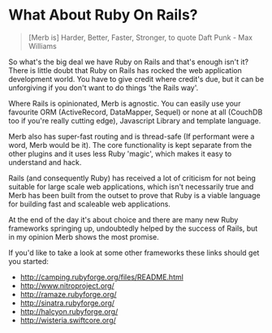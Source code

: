 # What About Ruby On Rails?

> [Merb is] Harder, Better, Faster, Stronger, to quote Daft Punk - Max Williams

So what's the big deal we have Ruby on Rails and that's enough isn't it? There is little doubt that Ruby on Rails has rocked the web application development world. You have to give credit where credit's due, but it can be unforgiving if you don't want to do things 'the Rails way'.
 
Where Rails is opinionated, Merb is agnostic. You can easily use your favourite ORM (ActiveRecord, DataMapper, Sequel) or none at all (CouchDB too if you're really cutting edge), Javascript Library and template language.

Merb also has super-fast routing and is thread-safe (If performant were a word, Merb would be it). The core functionality is kept separate from the other plugins and it uses less Ruby 'magic', which makes it easy to understand and hack.

Rails (and consequently Ruby) has received a lot of criticism for not being suitable for large scale web applications, which isn't necessarily true and Merb has been built from the outset to prove that Ruby is a viable language for building fast and scaleable web applications.

At the end of the day it's about choice and there are many new Ruby frameworks springing up, undoubtedly helped by the success of Rails, but in my opinion Merb shows the most promise.

If you'd like to take a look at some other frameworks these links should get you started:

- http://camping.rubyforge.org/files/README.html
- http://www.nitroproject.org/ 
- http://ramaze.rubyforge.org/
- http://sinatra.rubyforge.org/
- http://halcyon.rubyforge.org/
- http://wisteria.swiftcore.org/
